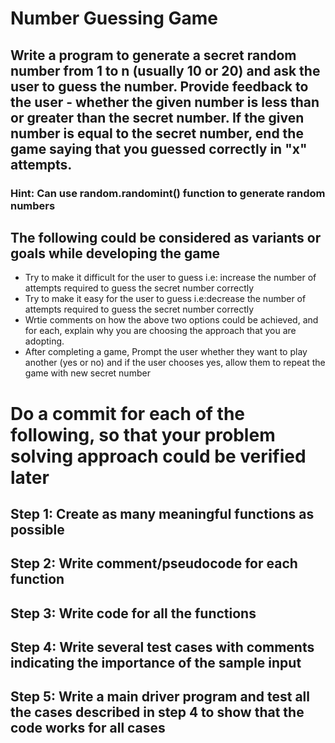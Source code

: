 # Number Guessing Game

## Write a program to generate a secret random number from 1 to n (usually 10 or 20) and ask the user to guess the number. Provide feedback to the user - whether the given number is less than or greater than the secret number. If the given number is equal to the secret number, end the game saying that you guessed correctly in "x" attempts. 

### Hint: Can use random.randomint() function to generate random numbers

## The following could be considered as variants or goals while developing the game
* Try to make it difficult for the user to guess i.e: increase the number of attempts required to guess the secret number correctly
* Try to make it easy for the user to guess i.e:decrease the number of attempts required to guess the secret number correctly
* Wrtie comments on how the above two options could be achieved, and for each, explain why you are choosing the approach that you are adopting.
* After completing a game, Prompt the user whether they want to play another (yes or no) and if the user chooses yes, allow them to repeat the game with new secret number

# Do a commit for each of the following, so that your problem solving approach could be verified later

## Step 1: Create as many meaningful functions as possible
## Step 2: Write comment/pseudocode for each function
## Step 3: Write code for all the functions
## Step 4: Write several test cases with comments indicating the importance of the sample input
## Step 5: Write a main driver program and test all the cases described in step 4 to show that the code works for all cases